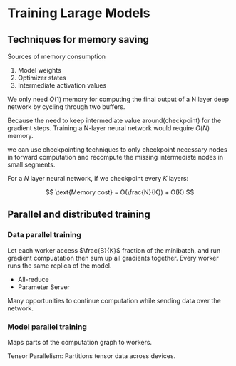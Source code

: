 # Training Larage Models

## Techniques for memory saving 

Sources of memory consumption

1. Model weights 
2. Optimizer states 
3. Intermediate activation values

We only need $O(1)$ memory for computing the final output of a N layer deep network by cycling through two buffers.

Because the need to keep intermediate value around(checkpoint) for the gradient steps. Training a N-layer neural network would require $O(N)$ memory.

we can use checkpointing techniques to only checkpoint necessary nodes in forward computation and recompute the missing intermediate nodes in small segments.

For a $N$ layer neural network, if we checkpoint every $K$ layers:

$$
\text{Memory cost} = O(\frac{N}{K}) + O(K)
$$

## Parallel and distributed training

### Data parallel training 

Let each worker access $\frac{B}{K}$ fraction of the minibatch, and run gradient compuatation then sum up all gradients together. Every worker runs the same replica of the model.

- All-reduce 
- Parameter Server

Many opportunities to continue computation while sending data over the network.

### Model parallel training 

Maps parts of the computation graph to workers.

Tensor Parallelism: Partitions tensor data across devices. 



